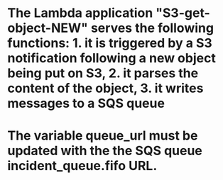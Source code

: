 # The  Lambda application "S3-get-object-NEW" serves the following functions: 1. it is triggered by a S3 notification following a new object being put on S3, 2. it parses the content of the object, 3. it writes messages to a SQS queue
# The variable queue_url must be updated with the the SQS queue incident_queue.fifo URL.

